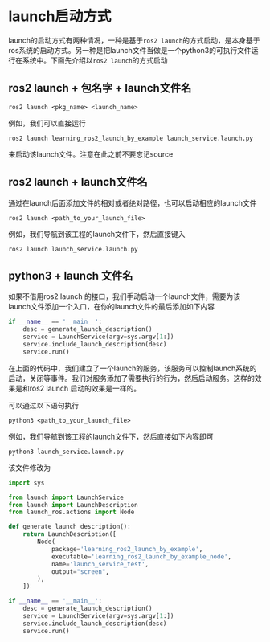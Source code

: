 # launch启动方式

launch的启动方式有两种情况，一种是基于`ros2 launch`的方式启动，是本身基于ros系统的启动方式。另一种是把launch文件当做是一个python3的可执行文件运行在系统中。下面先介绍以`ros2 launch`的方式启动

## ros2 launch + 包名字 + launch文件名

```
ros2 launch <pkg_name> <launch_name>
```

例如，我们可以直接运行

```
ros2 launch learning_ros2_launch_by_example launch_service.launch.py
```

来启动该launch文件。注意在此之前不要忘记source

## ros2 launch + launch文件名

通过在launch后面添加文件的相对或者绝对路径，也可以启动相应的launch文件

```
ros2 launch <path_to_your_launch_file>
```

例如，我们导航到该工程的launch文件下，然后直接键入

```
ros2 launch launch_service.launch.py
```

## python3 + launch 文件名

如果不借用ros2 launch 的接口，我们手动启动一个launch文件，需要为该launch文件添加一个入口，在你的launch文件的最后添加如下内容

```python
if __name__ == '__main__':
    desc = generate_launch_description()
    service = LaunchService(argv=sys.argv[1:])
    service.include_launch_description(desc)
    service.run()
```

在上面的代码中，我们建立了一个launch的服务，该服务可以控制launch系统的启动，关闭等事件。我们对服务添加了需要执行的行为，然后启动服务。这样的效果是和ros2 launch 启动的效果是一样的。

可以通过以下语句执行

```
python3 <path_to_your_launch_file>
```

例如，我们导航到该工程的launch文件下，然后直接如下内容即可

```
python3 launch_service.launch.py
```

该文件修改为

```python
import sys

from launch import LaunchService
from launch import LaunchDescription
from launch_ros.actions import Node

def generate_launch_description():
    return LaunchDescription([
        Node(
            package='learning_ros2_launch_by_example',
            executable='learning_ros2_launch_by_example_node',
            name='launch_service_test',
            output="screen",
        ),
    ])

if __name__ == '__main__':
    desc = generate_launch_description()
    service = LaunchService(argv=sys.argv[1:])
    service.include_launch_description(desc)
    service.run()
```

